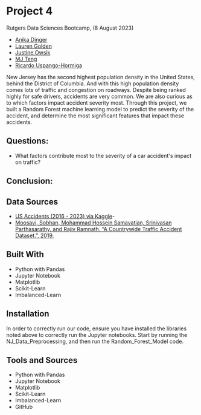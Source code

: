 # Project 4

Rutgers Data Sciences Bootcamp, (8 August 2023)

- [Anika Dinger](https://github.com/adinger1)
- [Lauren Golden](https://github.com/laurenhgolden)
- [Justine Owsik](https://github.com/jowsik)
- [MJ Teng](https://github.com/jowsik)
- [Ricardo Uspango-Hormiga](https://github.com/y0ungpr0digy?tab=repositories)

New Jersey has the second highest population density in the United States, behind the District of Columbia. And with this high population density comes lots of traffic and congestion on roadways. Despite being ranked highly for safe drivers, accidents are very common. We are also curious as to which factors impact accident severity most. Through this project, we built a Random Forest machine learning model to predict the severity of the accident, and determine the most significant features that impact these accidents.

## Questions:
- What factors contribute most to the severity of a car accident's impact on traffic?

## Conclusion:


## Data Sources

- [US Accidents (2016 - 2023) via Kaggle](https://www.kaggle.com/datasets/sobhanmoosavi/us-accidents?resource=download)- 
- [Moosavi, Sobhan, Mohammad Hossein Samavatian, Srinivasan Parthasarathy, and Rajiv Ramnath. “A Countrywide Traffic Accident Dataset.”, 2019.](https://afdc.energy.gov/data/10304)


## Built With

- Python with Pandas
- Jupyter Notebook
- Matplotlib
- Scikit-Learn
- Imbalanced-Learn


## Installation

In order to correctly run our code, ensure you have installed the libraries noted above to correctly run the Jupyter notebooks. Start by running the NJ_Data_Preprocessing, and then run the Random_Forest_Model code.

## Tools and Sources

- Python with Pandas
- Jupyter Notebook
- Matplotlib
- Scikit-Learn
- Imbalanced-Learn
- GitHub
